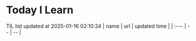 # Today I Learn 
TIL list updated at 2025-01-16 02:10:24
| name | url | updated time |
| :--- | -- | -- |
